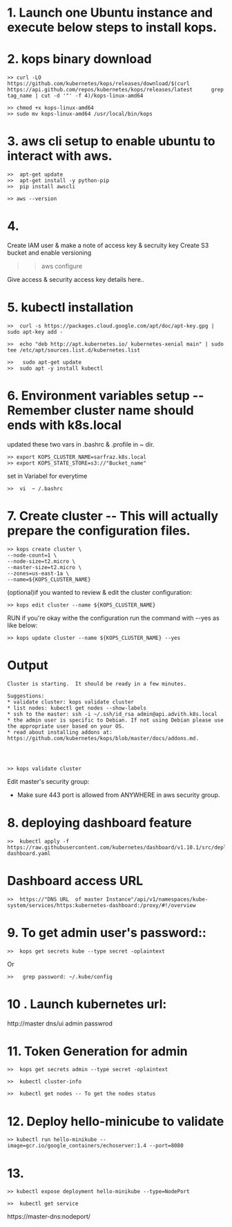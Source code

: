 
# 1. Launch one Ubuntu instance and execute below steps to install kops.


# 2. kops binary download

    >> curl -LO https://github.com/kubernetes/kops/releases/download/$(curl https://api.github.com/repos/kubernetes/kops/releases/latest      grep tag_name | cut -d '"' -f 4)/kops-linux-amd64

    >> chmod +x kops-linux-amd64
    >> sudo mv kops-linux-amd64 /usr/local/bin/kops



# 3. aws cli setup to enable ubuntu to interact with aws.

    >>  apt-get update
    >>  apt-get install -y python-pip 
    >>  pip install awscli

    >> aws --version



# 4.

Create IAM user & make a note of access key & secruity key
Create S3 bucket and enable versioning

  >>  aws configure

    
Give access & security access key details here..



# 5. kubectl installation
    
    >>  curl -s https://packages.cloud.google.com/apt/doc/apt-key.gpg | sudo apt-key add -

    >>  echo "deb http://apt.kubernetes.io/ kubernetes-xenial main" | sudo tee /etc/apt/sources.list.d/kubernetes.list

    >>   sudo apt-get update
    >>  sudo apt -y install kubectl



# 6. Environment variables setup -- Remember cluster name should ends with k8s.local
updated these two vars in .bashrc & .profile in ~ dir.

    >> export KOPS_CLUSTER_NAME=sarfraz.k8s.local
    >> export KOPS_STATE_STORE=s3://"Bucket_name"

set in Variabel for everytime

    >>  vi  ~ /.bashrc


# 7. Create cluster -- This will actually prepare the configuration files.

    >> kops create cluster \
    --node-count=1 \
    --node-size=t2.micro \
    --master-size=t2.micro \
    --zones=us-east-1a \
    --name=${KOPS_CLUSTER_NAME} 


(optional)if you wanted to review & edit the cluster configuration:
    
    >> kops edit cluster --name ${KOPS_CLUSTER_NAME}



RUN if you're okay withe the configuration run the command with --yes as like below:

    >> kops update cluster --name ${KOPS_CLUSTER_NAME} --yes



# Output 
    Cluster is starting.  It should be ready in a few minutes.

    Suggestions:
    * validate cluster: kops validate cluster
    * list nodes: kubectl get nodes --show-labels
    * ssh to the master: ssh -i ~/.ssh/id_rsa admin@api.advith.k8s.local
    * the admin user is specific to Debian. If not using Debian please use the appropriate user based on your OS.
    * read about installing addons at: https://github.com/kubernetes/kops/blob/master/docs/addons.md.




    >> kops validate cluster


Edit master's security group:
- Make sure 443 port is allowed from ANYWHERE in aws security group.


# 8. deploying dashboard feature

    >>  kubectl apply -f https://raw.githubusercontent.com/kubernetes/dashboard/v1.10.1/src/deploy/recommended/kubernetes-dashboard.yaml



# Dashboard access URL

    >>  https://"DNS URL  of master Instance"/api/v1/namespaces/kube-system/services/https:kubernetes-dashboard:/proxy/#!/overview


# 9. To get admin user's password::

    >>  kops get secrets kube --type secret -oplaintext 

Or

    >>   grep password: ~/.kube/config 


# 10 . Launch kubernetes url:

http://master dns/ui 
    admin
    passwrod


# 11. Token Generation for admin

    >>  kops get secrets admin --type secret -oplaintext

    >>  kubectl cluster-info

    >>  kubectl get nodes -- To get the nodes status


# 12. Deploy hello-minicube to validate

    >> kubectl run hello-minikube --image=gcr.io/google_containers/echoserver:1.4 --port=8080


# 13.

    >> kubectl expose deployment hello-minikube --type=NodePort

    >>  kubectl get service

https://master-dns:nodeport/



